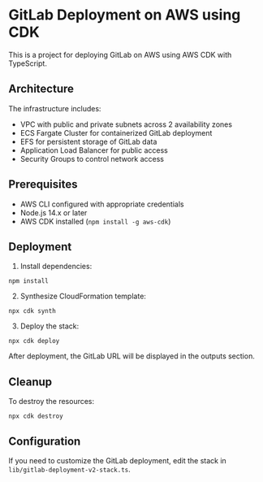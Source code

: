 # GitLab Deployment on AWS using CDK

This is a project for deploying GitLab on AWS using AWS CDK with TypeScript.

## Architecture

The infrastructure includes:

* VPC with public and private subnets across 2 availability zones
* ECS Fargate Cluster for containerized GitLab deployment
* EFS for persistent storage of GitLab data
* Application Load Balancer for public access
* Security Groups to control network access

## Prerequisites

* AWS CLI configured with appropriate credentials
* Node.js 14.x or later
* AWS CDK installed (`npm install -g aws-cdk`)

## Deployment

1. Install dependencies:
```
npm install
```

2. Synthesize CloudFormation template:
```
npx cdk synth
```

3. Deploy the stack:
```
npx cdk deploy
```

After deployment, the GitLab URL will be displayed in the outputs section.

## Cleanup

To destroy the resources:
```
npx cdk destroy
```

## Configuration

If you need to customize the GitLab deployment, edit the stack in `lib/gitlab-deployment-v2-stack.ts`.
